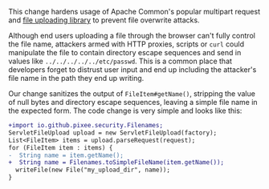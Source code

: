 This change hardens usage of Apache Common's popular multipart request and [file uploading library](https://commons.apache.org/proper/commons-fileupload/) to prevent file overwrite attacks.

Although end users uploading a file through the browser can't fully control the file name, attackers armed with HTTP proxies, scripts or `curl` could manipulate the file to contain directory escape sequences and send in values like `../../../../../etc/passwd`. This is a common place that developers forget to distrust user input and end up including the attacker's file name in the path they end up writing.

Our change sanitizes the output of `FileItem#getName()`, stripping the value of null bytes and directory escape sequences, leaving a simple file name in the expected form. The code change is very simple and looks like this:

```diff
+import io.github.pixee.security.Filenames;
ServletFileUpload upload = new ServletFileUpload(factory);
List<FileItem> items = upload.parseRequest(request);
for (FileItem item : items) {
-  String name = item.getName();
+  String name = Filenames.toSimpleFileName(item.getName());
  writeFile(new File("my_upload_dir", name));
}
```
